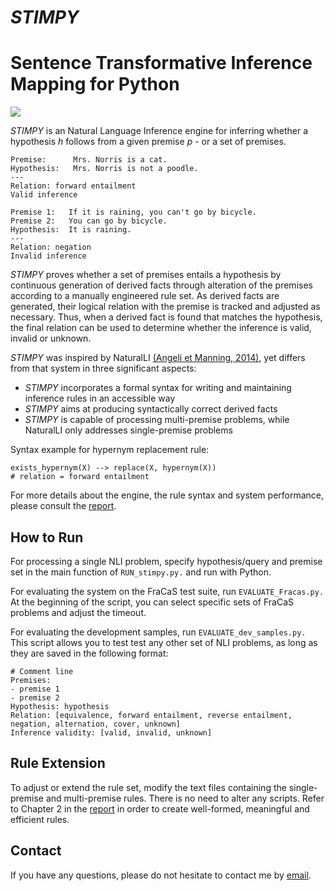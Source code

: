 # _STIMPY_
# Sentence Transformative Inference Mapping for Python

![](https://github.com/athrado/stimpy/tree/master/Report/tree)

_STIMPY_ is an Natural Language Inference engine for inferring whether a hypothesis _h_ follows from a given premise _p_ - or a set of premises.

```
Premise:      Mrs. Norris is a cat.
Hypothesis:   Mrs. Norris is not a poodle.
---
Relation: forward entailment
Valid inference
```

```
Premise 1:   If it is raining, you can't go by bicycle.
Premise 2:   You can go by bicycle.
Hypothesis:  It is raining.
--- 
Relation: negation
Invalid inference
```

_STIMPY_ proves whether a set of premises entails a hypothesis by continuous generation of derived facts through alteration of the premises according to a manually engineered rule set. As derived facts are generated, their logical relation with the premise is tracked and
adjusted as necessary. Thus, when a derived fact is found that matches the hypothesis, the final relation can be used to determine whether the inference is valid, invalid or unknown.

_STIMPY_ was inspired by NaturalLI [(Angeli et Manning, 2014)](https://www.aclweb.org/anthology/D14-1059), yet differs from that system in three significant aspects:

- _STIMPY_ incorporates a formal syntax for writing and maintaining inference rules in an accessible way
- _STIMPY_ aims at producing syntactically correct derived facts
- _STIMPY_ is capable of processing multi-premise problems, while NaturalLI only addresses single-premise problems

Syntax example for hypernym replacement rule:

```
exists_hypernym(X) --> replace(X, hypernym(X))
# relation = forward entailment
```
For more details about the engine, the rule syntax and system performance, please consult the [report](https://github.com/athrado/stimpy/blob/master/Report/FM_JuliaSuter2019.pdf). 


## How to Run

For processing a single NLI problem, specify hypothesis/query and premise set in the main function of `RUN_stimpy.py.` and run with Python.

For evaluating the system on the FraCaS test suite, run `EVALUATE_Fracas.py.` At the beginning of the script, you can select specific sets of FraCaS problems and adjust the timeout. 

For evaluating the development samples, run `EVALUATE_dev_samples.py.`  This script allows you to test test any other set of NLI problems, as long as they are saved in the following format:

```
# Comment line
Premises:
- premise 1
- premise 2
Hypothesis: hypothesis
Relation: [equivalence, forward entailment, reverse entailment, negation, alternation, cover, unknown]
Inference validity: [valid, invalid, unknown]
```

## Rule Extension

To adjust or extend the rule set, modify the text files containing the single-premise and multi-premise rules. There is no need to alter any scripts. Refer to Chapter 2 in the  [report](https://github.com/athrado/stimpy/blob/master/Report/FM_JuliaSuter2019.pdf) in order to create well-formed, meaningful and efficient rules. 

## Contact

If you have any questions, please do not hesitate to contact me by [email](https://user-images.githubusercontent.com/42718928/60554359-d4f49080-9cfc-11e9-92c9-e81852790ff8.png). 